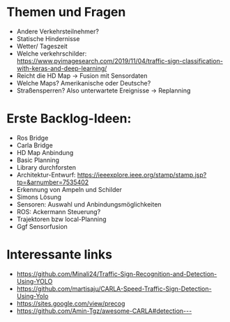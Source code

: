 # Themen und Fragen
- Andere Verkehrsteilnehmer?
- Statische Hindernisse
- Wetter/ Tageszeit
- Welche verkehrschilder:		https://www.pyimagesearch.com/2019/11/04/traffic-sign-classification-with-keras-and-deep-learning/
- Reicht die HD Map -> Fusion mit Sensordaten
- Welche Maps? Amerikanische oder Deutsche?
- Straßensperren? Also unterwartete Ereignisse -> Replanning

# Erste Backlog-Ideen:
- Ros Bridge
- Carla Bridge
- HD Map Anbindung
- Basic Planning
- Library durchforsten
- Architektur-Entwurf: https://ieeexplore.ieee.org/stamp/stamp.jsp?tp=&arnumber=7535402		
- Erkennung von Ampeln und Schilder 
- Simons Lösung
- Sensoren: Auswahl und Anbindungsmöglichkeiten
- ROS: Ackermann Steuerung?
- Trajektoren bzw local-Planning
- Ggf Sensorfusion

# Interessante links
- https://github.com/Minali24/Traffic-Sign-Recognition-and-Detection-Using-YOLO
- https://github.com/martisaju/CARLA-Speed-Traffic-Sign-Detection-Using-Yolo
- https://sites.google.com/view/precog
- https://github.com/Amin-Tgz/awesome-CARLA#detection---
